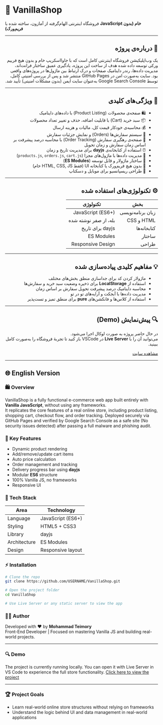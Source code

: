  # 🛒 VanillaShop

فروشگاه اینترنتی الهام‌گرفته از آمازون، ساخته شده با **JavaScript خام (بدون فریم‌ورک)**

---

<div dir="rtl">

## 🧠 درباره‌ی پروژه

یک وب‌اپلیکیشن فروشگاه اینترنتی کامل است که با جاوااسکریپ خام و بدون هیچ فرییم ورکی توسعه داده شده 
هدف از ساخت این پروژه، یادگیری عمیق ساختار فرانت‌اند، مدیریت داده‌ها، رندر داینامیک صفحات و درک ارتباط بین ماژول‌ها در پروژه‌های واقعی بود.
سایت به‌صورت امن در GitHub Pages منتشر شد و پس از بررسی امنیتی کامل، توسط Google Search Console به‌عنوان سایت ایمن (بدون مشکلات امنیتی) تأیید شد.


---

## 🚀 ویژگی‌های کلیدی

- 🛍️ صفحه‌ی محصولات (Product Listing) با داده‌های داینامیک
- 📦 سبد خرید (Cart) با قابلیت اضافه، حذف و تغییر تعداد محصولات
- 💰 محاسبه‌ی خودکار قیمت کل، مالیات و هزینه ارسال
- 🧾 سیستم سفارش‌ها (Orders) و نمایش جزئیات سفارش
- 🚚 صفحه‌ی رهگیری سفارش (Order Tracking) با محاسبه درصد پیشرفت بر اساس زمان سفارش و زمان تحویل
- ⏰ استفاده از کتابخانه‌ی **dayjs** برای مدیریت تاریخ و زمان
- 🔄 مدیریت داده‌ها با ماژول‌های مجزا (`products.js`, `orders.js`, `cart.js`)
- 🧩 ساختار ماژولار و قابل توسعه (**ES Modules**)
- 🧠 بدون هیچ فریم‌ورک یا کتابخانه UI (فقط HTML, CSS, JS خام)
- 📱 طراحی ریسپانسیو برای موبایل و دسکتاپ



---

## ⚙️ تکنولوژی‌های استفاده شده

| بخش               | تکنولوژی              |
| ----------------- | --------------------- |
| زبان برنامه‌نویسی | JavaScript (ES6+)     |
| HTML و CSS        | بله، از صفر نوشته شده |
| کتابخانه‌ها       | dayjs برای تاریخ      |
| ساختار            | ES Modules            |
| طراحی             | Responsive Design     |

---

## 💡 مفاهیم کلیدی پیاده‌سازی شده

- ماژولار کردن کد برای جداسازی منطق بخش‌های مختلف
- استفاده از **LocalStorage** برای ذخیره وضعیت سبد خرید و سفارش‌ها
- محاسبه داینامیک درصد پیشرفت تحویل سفارش بر اساس زمان
- مدیریت داده‌ها با آبجکت و آرایه‌های تو در تو
- استفاده از کلاس‌ها و فانکشن‌های **pure** برای منطق تمیز و تست‌پذیر

---

## 🔍 پیش‌نمایش (Demo)

در حال حاضر پروژه به صورت لوکال اجرا می‌شود.  
می‌توانید آن را با **Live Server** در VSCode باز کنید تا تجربهٔ فروشگاه را به‌صورت کامل ببینید.

[مشاهده سایت](https://mohammadteimory.github.io/ShopVibe/)

</div>

---

## 🌐 English Version

### 🛍️ Overview

VanillaShop is a fully functional e-commerce web app built entirely with **Vanilla JavaScript**, without using any frameworks.  
It replicates the core features of a real online store, including product listing, shopping cart, checkout flow, and order tracking.
Deployed securely via GitHub Pages and verified by Google Search Console as a safe site (No security issues detected) after passing a full malware and phishing audit.

### 🚀 Key Features

- Dynamic product rendering
- Add/remove/update cart items
- Auto price calculation
- Order management and tracking
- Delivery progress bar using **dayjs**
- Modular **ES6** structure
- 100% Vanilla JS, no frameworks
- Responsive UI

### 🧠 Tech Stack

| Area         | Technology        |
| ------------ | ----------------- |
| Language     | JavaScript (ES6+) |
| Styling      | HTML5 + CSS3      |
| Library      | dayjs             |
| Architecture | ES Modules        |
| Design       | Responsive layout |

### ⚡ Installation

```bash
# Clone the repo
git clone https://github.com/USERNAME/VanillaShop.git

# Open the project folder
cd VanillaShop

# Use Live Server or any static server to view the app
```

### 👨‍💻 Author

Developed with ❤️ by **Mohammad Teimory**  
Front-End Developer | Focused on mastering Vanilla JS and building real-world projects.

---
### 🔍 Demo
The project is currently running locally.
You can open it with Live Server in VS Code to experience the full store functionality.
[Click here to view the project](https://mohammadteimory.github.io/ShopVibe/)

---
### 🏆 Project Goals

- Learn real-world online store structures without relying on frameworks
- Understand the logic behind UI and data management in real-world applications
